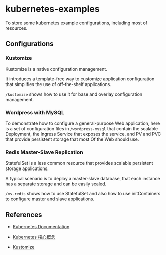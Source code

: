 # kubernetes-examples

To store some kubernetes example configurations, including most of resources.

## Configurations

### Kustomize

Kustomize is a native configuration management.

It introduces a template-free way to customize application configuration that simplifies the use of off-the-shelf applications.

`/kustomize` shows how to use it for base and overlay configuration management.


### Wordpress with MySQL

To demonstrate how to configure a general-purpose Web application, here is a set of configuration files in `/wordpress-mysql` that contain the scalable Deployment, the Ingress Service that exposes the service, and PV and PVC that provide persistent storage that most Of the Web should use.


### Redis Master-Slave Replication

StatefulSet is a less common resource that provides scalable persistent storage applications.

A typical scenario is to deploy a master-slave database, that each instance has a separate storage and can be easily scaled.

`/ms-redis` shows how to use StatefulSet and also how to use initContainers to configure master and slave applications.

## References

- [Kubernetes Documentation](https://kubernetes.io/docs/home/)

- [Kubernetes 核心概念](https://tanglizi.one/post.sh?name=2020-11-27_Kubernetes%E6%A0%B8%E5%BF%83%E6%A6%82%E5%BF%B5.md)

- [Kustomize](https://kubernetes-sigs.github.io/kustomize/)
